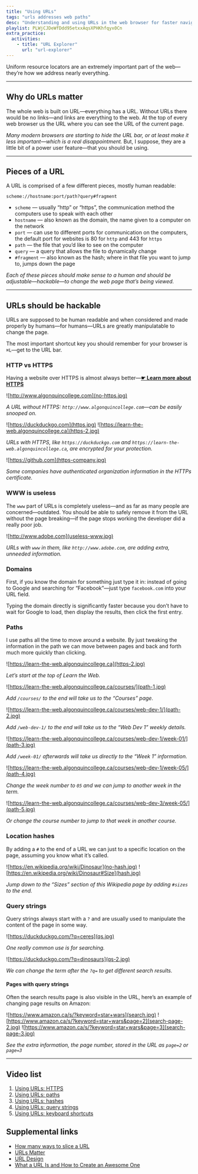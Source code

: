 ```yaml
---
title: "Using URLs"
tags: "urls addresses web paths"
desc: "Understanding and using URLs in the web browser for faster navigation."
playlist: PLWjCJDeWfDdd95etxxAqsXPHKhfqyx0Cn
extra_practice:
  activities:
    - title: "URL Explorer"
      url: "url-explorer"
---
```


Uniform resource locators are an extremely important part of the web—they’re how we address nearly everything.

---

## Why do URLs matter

The whole web is built on URL—everything has a URL. Without URLs there would be no links—and links are everything to the web. At the top of every web browser us the URL where you can see the URL of the current page.

*Many modern browsers are starting to hide the URL bar, or at least make it less important—which is a real disappointment.* But, I suppose, they are a little bit of a power user feature—that you should be using.

---

## Pieces of a URL

A URL is comprised of a few different pieces, mostly human readable:

```
scheme://hostname:port/path?query#fragment
```

- `scheme` — usually “http” or “https”, the communication method the computers use to speak with each other
- `hostname` — also known as the domain, the name given to a computer on the network
- `port` — can use to different ports for communication on the computers, the default port for websites is 80 for `http` and 443 for `https`
- `path` — the file that you’d like to see on the computer
- `query` — a query that allows the file to dynamically change
- `#fragment` — also known as the hash; where in that file you want to jump to, jumps down the page

*Each of these pieces should make sense to a human and should be adjustable—hackable—to change the web page that’s being viewed.*

---

## URLs should be hackable

URLs are supposed to be human readable and when considered and made properly by humans—for humans—URLs are greatly manipulatable to change the page.

The most important shortcut key you should remember for your browser is `⌘L`—get to the URL bar.

### HTTP vs HTTPS

Having a website over HTTPS is almost always better—[**☛ Learn more about HTTPS**](/topics/web-browsers/)

![http://www.algonquincollege.com](no-https.jpg)

*A URL without HTTPS: `http://www.algonquincollege.com`—can be easily snooped on.*

![https://duckduckgo.com](https.jpg)
![https://learn-the-web.algonquincollege.ca](https-2.jpg)

*URLs with HTTPS, like `https://duckduckgo.com` and `https://learn-the-web.algonquincollege.ca`, are encrypted for your protection.*

![https://github.com](https-company.jpg)

*Some companies have authenticated organization information in the HTTPs certificate.*

### WWW is useless

The `www` part of URLs is completely useless—and as far as many people are concerned—outdated. You should be able to safely remove it from the URL without the page breaking—if the page stops working the developer did a really poor job.

![http://www.adobe.com](useless-www.jpg)

*URLs with `www` in them, like `http://www.adobe.com`, are adding extra, unneeded information.*

### Domains

First, if you know the domain for something just type it in: instead of going to Google and searching for “Facebook”—just type `facebook.com` into your URL field.

Typing the domain directly is significantly faster because you don’t have to wait for Google to load, then display the results, then click the first entry.

### Paths

I use paths all the time to move around a website. By just tweaking the information in the path we can move between pages and back and forth much more quickly than clicking.

![https://learn-the-web.algonquincollege.ca](https-2.jpg)

*Let’s start at the top of Learn the Web.*

![https://learn-the-web.algonquincollege.ca/courses/](path-1.jpg)

*Add `/courses/` to the end will take us to the “Courses” page.*

![https://learn-the-web.algonquincollege.ca/courses/web-dev-1/](path-2.jpg)

*Add `/web-dev-1/` to the end will take us to the “Web Dev 1” weekly details.*

![https://learn-the-web.algonquincollege.ca/courses/web-dev-1/week-01/](path-3.jpg)

*Add `/week-01/` afterwards will take us directly to the “Week 1” information.*

![https://learn-the-web.algonquincollege.ca/courses/web-dev-1/week-05/](path-4.jpg)

*Change the week number to `05` and we can jump to another week in the term.*

![https://learn-the-web.algonquincollege.ca/courses/web-dev-3/week-05/](path-5.jpg)

*Or change the course number to jump to that week in another course.*

### Location hashes

By adding a `#` to the end of a URL we can just to a specific location on the page, assuming you know what it’s called.

![https://en.wikipedia.org/wiki/Dinosaur](no-hash.jpg)
![https://en.wikipedia.org/wiki/Dinosaur#Size](hash.jpg)

*Jump down to the “Sizes” section of this Wikipedia page by adding `#sizes` to the end.*

### Query strings

Query strings always start with a `?` and are usually used to manipulate the content of the page in some way.

![https://duckduckgo.com/?q=ceres](qs.jpg)

*One really common use is for searching.*

![https://duckduckgo.com/?q=dinosaurs](qs-2.jpg)

*We can change the term after the `?q=` to get different search results.*

#### Pages with query strings

Often the search results page is also visible in the URL, here’s an example of changing page results on Amazon:

![https://www.amazon.ca/s/?keyword=star+wars](search.jpg)
![https://www.amazon.ca/s/?keyword=star+wars&page=2](search-page-2.jpg)
![https://www.amazon.ca/s/?keyword=star+wars&page=3](search-page-3.jpg)

*See the extra information, the page number, stored in the URL as `page=2` or `page=3`*

---

## Video list

1. [Using URLs: HTTPS](https://www.youtube.com/watch?v=Iqg75AviCMk&index=1&list=PLWjCJDeWfDdd95etxxAqsXPHKhfqyx0Cn)
2. [Using URLs: paths](https://www.youtube.com/watch?v=aImZR5IjDMI&list=PLWjCJDeWfDdd95etxxAqsXPHKhfqyx0Cn&index=2)
3. [Using URLs: hashes](https://www.youtube.com/watch?v=mtEYBoXKnKE&list=PLWjCJDeWfDdd95etxxAqsXPHKhfqyx0Cn&index=3)
4. [Using URLs: query strings](https://www.youtube.com/watch?v=ukUu5LFE66A&list=PLWjCJDeWfDdd95etxxAqsXPHKhfqyx0Cn&index=4)
5. [Using URLs: keyboard shortcuts](https://www.youtube.com/watch?v=WIUrrp5KkCo&list=PLWjCJDeWfDdd95etxxAqsXPHKhfqyx0Cn&index=5)

## Supplemental links

- [How many ways to slice a URL](http://tantek.com/2011/238/b1/many-ways-slice-url-name-pieces)
- [URLs Matter](https://paulrobertlloyd.com/2009/12/urls_matter)
- [URL Design](http://warpspire.com/posts/url-design)
- [What a URL Is and How to Create an Awesome One](http://www.whoishostingthis.com/resources/url/)

